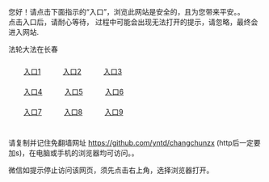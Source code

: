 您好！请点击下面指示的“入口”，浏览此网站是安全的，且为您带来平安。。 <br/>
点击入口后，请耐心等待， 过程中可能会出现无法打开的提示，请忽略，最终会进入网站. </br>

法轮大法在长春<br/>
<div style="padding:10px"><a style="margin:20px" target="_blank" href="https://dron6nxw9c7df.cloudfront.net/2Qpsp?zvprqi" id="ccLink1" rel="nofollow">入口1</a> <a target="_blank" style="margin:20px" href="https://d2hj82s7bfqafo.cloudfront.net/2Qpsp?kjzssei" id="ccLink2" rel="nofollow">入口2</a> <a style="margin:20px" target="_blank" href="https://d1v8n94mea6kvq.cloudfront.net/2Qpsp?iviirs" id="ccLink3" rel="nofollow">入口3</a></div>

<div style="padding:10px" ><a style="margin:20px" target="_blank" href="https://dron6nxw9c7df.cloudfront.net/2Qpsp?zvprqi" id="ccLink4" rel="nofollow">入口4</a> <a style="margin:20px" href="https://d2hj82s7bfqafo.cloudfront.net/2Qpsp?kjzssei" target="_blank" id="ccLink5" rel="nofollow">入口5</a> <a style="margin:20px" href="https://d1v8n94mea6kvq.cloudfront.net/2Qpsp?iviirs" target="_blank" id="ccLink6" rel="nofollow">入口6</a></div>

<div style="padding:10px"><a style="margin:20px" target="_blank" href="https://dron6nxw9c7df.cloudfront.net/2Qpsp?zvprqi" id="ccLink7" rel="nofollow">入口7</a> <a style="margin:20px" href="https://d2hj82s7bfqafo.cloudfront.net/2Qpsp?kjzssei" target="_blank" id="ccLink8" rel="nofollow">入口8</a> <a style="margin:20px" target="_blank" href="https://d1v8n94mea6kvq.cloudfront.net/2Qpsp?iviirs" id="ccLink9" rel="nofollow">入口9</a></div>

<br/>



请复制并记住免翻墙网址 https://github.com/yntd/changchunzx (http后一定要加s)，在电脑或手机的浏览器均可访问。。<br/>

微信如提示停止访问该网页，须先点击右上角，选择浏览器打开。

